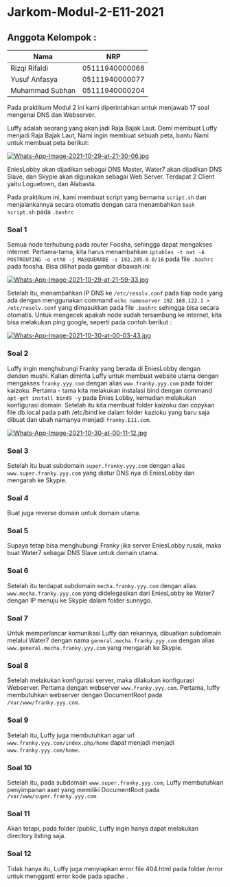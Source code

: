 # Jarkom-Modul-2-E11-2021
## Anggota Kelompok :
| Nama | NRP |
|------|-----|
|Rizqi Rifaldi|05111940000068|
|Yusuf Anfasya|05111940000077|
|Muhammad Subhan|05111940000204|

Pada praktikum Modul 2 ini kami diperintahkan untuk menjawab 17 soal mengenai DNS dan Webserver.

Luffy adalah seorang yang akan jadi Raja Bajak Laut. Demi membuat Luffy menjadi Raja Bajak Laut, Nami ingin membuat sebuah peta, bantu Nami untuk membuat peta berikut:

[![Whats-App-Image-2021-10-29-at-21-30-06.jpg](https://i.postimg.cc/1zFBM39b/Whats-App-Image-2021-10-29-at-21-30-06.jpg)](https://postimg.cc/hJSVtgQ0)

EniesLobby akan dijadikan sebagai DNS Master, Water7 akan dijadikan DNS Slave, dan Skypie akan digunakan sebagai Web Server. Terdapat 2 Client yaitu Loguetown, dan Alabasta.

Pada praktikum ini, kami membuat script yang bernama ```script.sh``` dan menjalankannya secara otomatis dengan cara menambahkan ```bash script.sh``` pada ```.bashrc```
### Soal 1
Semua node terhubung pada router Foosha, sehingga dapat mengakses internet.
Pertama-tama, kita harus menambahkan ```iptables -t nat -A POSTROUTING -o eth0 -j MASQUERADE -s 192.205.0.0/16``` pada file ```.bashrc``` pada foosha. Bisa dilihat pada gambar dibawah ini:

[![Whats-App-Image-2021-10-29-at-21-59-33.jpg](https://i.postimg.cc/KvjFpddm/Whats-App-Image-2021-10-29-at-21-59-33.jpg)](https://postimg.cc/mhv0t6Ln)

Setelah itu, menambahkan IP DNS ke ```/etc/resolv.conf``` pada tiap node yang ada dengan menggunakan command ```echo nameserver 192.168.122.1 > /etc/resolv.conf``` yang dimasukkan pada file ```.bashrc``` sehingga bisa secara otomatis. Untuk mengecek apakah node sudah tersambung ke internet, kita bisa melakukan ping google, seperti pada contoh berikut :

[![Whats-App-Image-2021-10-30-at-00-03-43.jpg](https://i.postimg.cc/TY6wCrmT/Whats-App-Image-2021-10-30-at-00-03-43.jpg)](https://postimg.cc/rzfMpRQH)


### Soal 2
Luffy ingin menghubungi Franky yang berada di EniesLobby dengan denden mushi. Kalian diminta Luffy untuk membuat website utama dengan mengakses ```franky.yyy.com``` dengan alias ```www.franky.yyy.com``` pada folder kaizoku.
Pertama - tama kita melakukan instalasi bind dengan command ```apt-get install bind9 -y``` pada Enies Lobby, kemudian melakukan konfigurasi domain. Setelah itu kita membuat folder kaizoku dan copykan file db.local pada path /etc/bind ke dalam folder kazioku yang baru saja dibuat dan ubah namanya menjadi ```franky.E11.com```. 

[![Whats-App-Image-2021-10-30-at-00-11-12.jpg](https://i.postimg.cc/8PMyVVjh/Whats-App-Image-2021-10-30-at-00-11-12.jpg)](https://postimg.cc/xcjGKhGC)



### Soal 3
Setelah itu buat subdomain ```super.franky.yyy.com``` dengan alias ```www.super.franky.yyy.com``` yang diatur DNS nya di EniesLobby dan mengarah ke Skypie.
### Soal 4
Buat juga reverse domain untuk domain utama.
### Soal 5
Supaya tetap bisa menghubungi Franky jika server EniesLobby rusak, maka buat Water7 sebagai DNS Slave untuk domain utama.
### Soal 6
Setelah itu terdapat subdomain ```mecha.franky.yyy.com``` dengan alias ```www.mecha.franky.yyy.com``` yang didelegasikan dari EniesLobby ke Water7 dengan IP menuju ke Skypie dalam folder sunnygo.
### Soal 7
Untuk memperlancar komunikasi Luffy dan rekannya, dibuatkan subdomain melalui Water7 dengan nama ```general.mecha.franky.yyy.com``` dengan alias ```www.general.mecha.franky.yyy.com``` yang mengarah ke Skypie.
### Soal 8
Setelah melakukan konfigurasi server, maka dilakukan konfigurasi Webserver. Pertama dengan webserver ```www.franky.yyy.com```. Pertama, luffy membutuhkan webserver dengan DocumentRoot pada ```/var/www/franky.yyy.com```.
### Soal 9
Setelah itu, Luffy juga membutuhkan agar url ```www.franky.yyy.com/index.php/home``` dapat menjadi menjadi ```www.franky.yyy.com/home```. 
### Soal 10
Setelah itu, pada subdomain ```www.super.franky.yyy.com```, Luffy membutuhkan penyimpanan aset yang memiliki DocumentRoot pada ```/var/www/super.franky.yyy.com```
### Soal 11
Akan tetapi, pada folder /public, Luffy ingin hanya dapat melakukan directory listing saja.
### Soal 12
Tidak hanya itu, Luffy juga menyiapkan error file 404.html pada folder /error untuk mengganti error kode pada apache . 
